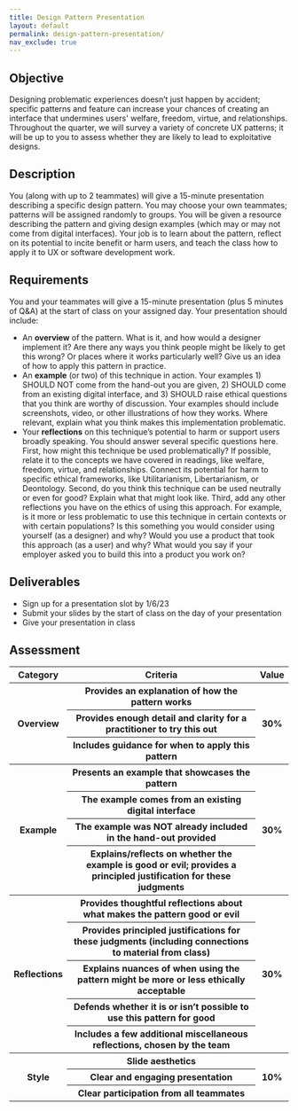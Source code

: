 ```yaml
---
title: Design Pattern Presentation
layout: default
permalink: design-pattern-presentation/
nav_exclude: true
---
```


## Objective
Designing problematic experiences doesn’t just happen by accident; specific patterns and feature can increase your chances of creating an interface that undermines users' welfare, freedom, virtue, and relationships. Throughout the quarter, we will survey a variety of concrete UX patterns; it will be up to you to assess whether they are likely to lead to exploitative designs.

## Description
You (along with up to 2 teammates) will give a 15-minute presentation describing a specific design pattern. You may choose your own teammates; patterns will be assigned randomly to groups. You will be given a resource describing the pattern and giving design examples (which may or may not come from digital interfaces). Your job is to learn about the pattern, reflect on its potential to incite benefit or harm users, and teach the class how to apply it to UX or software development work.

## Requirements
You and your teammates will give a 15-minute presentation (plus 5 minutes of Q&A) at the start of class on your assigned day. Your presentation should include:
<ul>
  <li>An <strong>overview</strong> of the pattern. What is it, and how would a designer implement it? Are there any ways you think people might be likely to get this wrong? Or places where it works particularly well? Give us an idea of how to apply this pattern in practice.</li>
  <li>An <strong>example</strong> (or two) of this technique in action. Your examples 1) SHOULD NOT come from the hand-out you are given, 2) SHOULD come from an existing digital interface, and 3) SHOULD raise ethical questions that you think are worthy of discussion. Your examples should include screenshots, video, or other illustrations of how they works. Where relevant, explain what you think makes this implementation problematic.</li>
  <li>Your <strong>reflections</strong> on this technique’s potential to harm or support users broadly speaking. You should answer several specific questions here. First, how might this technique be used problematically? If possible, relate it to the concepts we have covered in readings, like welfare, freedom,  virtue, and relationships. Connect its potential for harm to specific ethical frameworks, like Utilitarianism, Libertarianism, or Deontology. Second, do you think this technique can be used neutrally or even for good? Explain what that might look like. Third, add any other reflections you have on the ethics of using this approach. For example, is it more or less problematic to use this technique in certain contexts or with certain populations? Is this something you would consider using yourself (as a designer) and why? Would you use a product that took this approach (as a user) and why? What would you say if your employer asked you to build this into a product you work on?</li>
</ul>

## Deliverables
- Sign up for a presentation slot by 1/6/23
- Submit your slides by the start of class on the day of your presentation
- Give your presentation in class

## Assessment
<table>
  <!-- Headings -->
  <tr>
    <th><strong>Category</strong></th>
    <th><strong>Criteria</strong></th>
    <th><strong>Value</strong></th>
  </tr>
  <!-- Overview -->
  <tr>
    <th rowspan="3">Overview</th>
    <th>Provides an explanation of how the pattern works</th>
    <th rowspan="3">30%</th>
  </tr>
  <tr>
    <th>Provides enough detail and clarity for a practitioner to try this out</th>
  </tr>
  <tr>
    <th>Includes guidance for when to apply this pattern</th>
  </tr>
  <!-- Example -->
  <tr>
    <th rowspan="4">Example</th>
    <th>Presents an example that showcases the pattern</th>
    <th rowspan="4">30%</th>
  </tr>
  <tr>
    <th>The example comes from an existing digital interface</th>
  </tr>
  <tr>
    <th>The example was NOT already included in the hand-out provided</th>
  </tr>
  <tr>
    <th>Explains/reflects on whether the example is good or evil; provides a principled justification for these judgments</th>
  </tr>
  <!-- Reflections -->
  <tr>
    <th rowspan="5">Reflections</th>
    <th>Provides thoughtful reflections about what makes the pattern good or evil</th>
    <th rowspan="5">30%</th>
  </tr>
  <tr>
    <th>Provides principled justifications for these judgments (including connections to material from class)</th>
  </tr>
  <tr>
    <th>Explains nuances of when using the pattern might be more or less ethically acceptable</th>
  </tr>
  <tr>
    <th>Defends whether it is or isn’t possible to use this pattern for good</th>
  </tr>
  <tr>
    <th>Includes a few additional miscellaneous reflections, chosen by the team</th>
  </tr>
  <!-- Style -->
  <tr>
    <th rowspan="3">Style</th>
    <th>Slide aesthetics</th>
    <th rowspan="3">10%</th>
  </tr>
  <tr>
    <th>Clear and engaging presentation</th>
  </tr>
  <tr>
    <th>Clear participation from all teammates</th>
  </tr>
</table>

